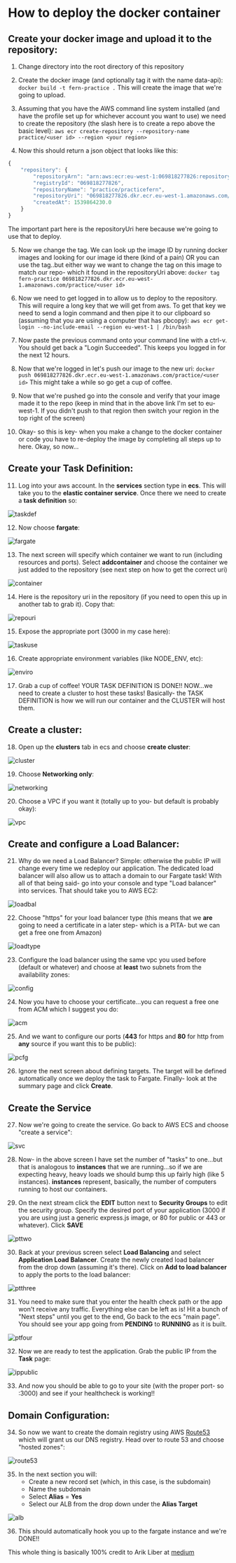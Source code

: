 
# How to deploy the docker container

## Create your docker image and upload it to the repository: 

1. Change directory into the root directory of this repository

2. Create the docker image (and optionally tag it with the name data-api): `docker build -t fern-practice .` This will create the image that we're going to upload.

3. Assuming that you have the AWS command line system installed (and have the profile set up for whichever account you want to use) we need to create the repository (the slash here is to create a repo above the basic level): `aws ecr create-repository --repository-name practice/<user id> --region <your region>`

4. Now this should return a json object that looks like this:

```javascript
{
    "repository": {
        "repositoryArn": "arn:aws:ecr:eu-west-1:069818277826:repository/practice/practicefern",
        "registryId": "069818277826",
        "repositoryName": "practice/practicefern",
        "repositoryUri": "069818277826.dkr.ecr.eu-west-1.amazonaws.com/practice/practicefern",
        "createdAt": 1539864230.0
    }
}
```

The important part here is the repositoryUri here because we're going to use that to deploy.

5. Now we change the tag. We can look up the image ID by running docker images and looking for our image id there (kind of a pain) OR you can use the tag..but either way we want to change the tag on this image to match our repo- which it found in the repositoryUri above: `docker tag fern-practice 069818277826.dkr.ecr.eu-west-1.amazonaws.com/practice/<user id>`

6. Now we need to get logged in to allow us to deploy to the repository. This will require a long key that we will get from aws. To get that key we need to send a login command and then pipe it to our clipboard so (assuming that you are using a computer that has pbcopy): `aws ecr get-login --no-include-email --region eu-west-1 | /bin/bash` 

7. Now paste the previous command onto your command line with a ctrl-v. You should get back a "Login Succeeded". This keeps you logged in for the next 12 hours.

8. Now that we're logged in let's push our image to the new uri: `docker push 069818277826.dkr.ecr.eu-west-1.amazonaws.com/practice/<user id>` This might take a while so go get a cup of coffee.

9. Now that we're pushed go into the console and verify that your image made it to the repo (keep in mind that in the above link I'm set to eu-west-1. If you didn't push to that region then switch your region in the top right of the screen)

10. Okay- so this is key- when you make a change to the docker container or code you have to re-deploy the image by completing all steps up to here. Okay, so now...

## Create your Task Definition:

11. Log into your aws account. In the **services** section type in **ecs**. This will take you to the __elastic container service__. Once there we need to create a **task definition** so:

![taskdef](./images/taskdef.png)

12. Now choose **fargate**: 

![fargate](./images/fargate.png)

13. The next screen will specify which container we want to run (including resources and ports). Select **addcontainer** and choose the container we just added to the repository (see next step on how to get the correct uri)

![container](./images/choosecontainer.png)

14. Here is the repository uri in the repository (if you need to open this up in another tab to grab it). Copy that:

![repouri](./images/repochoose.png)

15. Expose the appropriate port (3000 in my case here):

![taskuse](./images/taskuse.png)

16. Create appropriate environment variables (like NODE_ENV, etc):

![enviro](./images/environmentvar.png)

17. Grab a cup of coffee! YOUR TASK DEFINITION IS DONE!! NOW...we need to create a cluster to host these tasks! Basically- the TASK DEFINITION is how we will run our container and the CLUSTER will host them.

## Create a cluster:

18. Open up the __clusters__ tab in ecs and choose **create cluster**:

![cluster](./images/clustercreate.png)

19. Choose **Networking only**:

![networking](./images/createcluster.png)

20. Choose a VPC if you want it (totally up to you- but default is probably okay):

![vpc](./images/vpcquestion.png)

## Create and configure a Load Balancer:

21. Why do we need a Load Balancer? Simple: otherwise the public IP will change every time we redeploy our application. The dedicated load balancer will also allow us to attach a domain to our Fargate task! With all of that being said- go into your console and type "Load balancer" into services. That should take you to AWS EC2:

![loadbal](./images/loadbalancer.png)

22. Choose "https" for your load balancer type (this means that we **are** going to need a certificate in a later step- which is a PITA- but we can get a free one from Amazon)

![loadtype](./images/loadbaltype.png)

23. Configure the load balancer using the same vpc you used before (default or whatever) and choose at __least__ two subnets from the availability zones:

![config](./images/configloadbal.png)

24. Now you have to choose your certificate...you can request a free one from ACM which I suggest you do:

![acm](./images/acmchoose.png)

25. And we want to configure our ports (__443__ for https and __80__ for http from **any** source if you want this to be public):

![pcfg](./images/portsconfig.png)

26. Ignore the next screen about defining targets. The target will be defined automatically once we deploy the task to Fargate. Finally- look at the summary page and click **Create**.

## Create the Service

27. Now we're going to create the service. Go back to AWS ECS and choose "create a service":

![svc](./images/serviceptone.png)

28. Now- in the above screen I have set the number of "tasks" to one...but that is analogous to __instances__ that we are running...so if we are expecting heavy, heavy loads we should bump this up fairly high (like 5 instances). **instances** represent, basically, the number of computers running to host our containers.

29. On the next stream click the **EDIT** button next to **Security Groups** to edit the security group. Specify the desired port of your application (3000 if you are using just a generic express.js image, or 80 for public or 443 or whatever). Click **SAVE**

![pttwo](./images/servicetwo.png)

30. Back at your previous screen select **Load Balancing** and select **Application Load Balancer**. Create the newly created load balancer from the drop down (assuming it's there). Click on **Add to load balancer** to apply the ports to the load balancer:

![ptthree](./images/servicethree.png)

31. You need to make sure that you enter the health check path or the app won't receive any traffic. Everything else can be left as is! Hit a bunch of "Next steps" until you get to the end, Go back to the ecs "main page". You should see your app going from **PENDING** to **RUNNING** as it is built. 

![ptfour](./images/servicefour.png)

32. Now we are ready to test the application. Grab the public IP from the **Task** page:

![ippublic](./images/ippublic.png)

33. And now you should be able to go to your site (with the proper port- so :3000) and see if your healthcheck is working!!

## Domain Configuration:

34. So now we want to create the domain registry using AWS [Route53](https://aws.amazon.com/route53/) which will grant us our DNS registry. Head over to route 53 and choose "hosted zones":

![route53](./images/route53.png)

35. In the next section you will: 
    * Create a new record set (which, in this case, is the subdomain)
    * Name the subdomain
    * Select **Alias** = **Yes**
    * Select our ALB from the drop down under the **Alias Target**

![alb](./images/alb.png)

36. This should automatically hook you up to the fargate instance and we're DONE!!

This whole thing is basically 100% credit to Arik Liber at [medium](https://medium.com/@ariklevliber/aws-fargate-from-start-to-finish-for-a-nodejs-app-9a0e5fbf6361)
